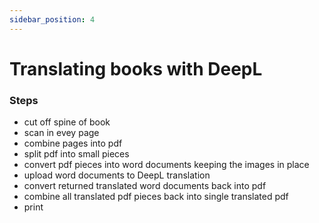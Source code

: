 ```yaml
---
sidebar_position: 4
---
```


# Translating books with DeepL

### Steps
- cut off spine of book
- scan in evey page
- combine pages into pdf
- split pdf into small pieces
- convert pdf pieces into word documents keeping the images in place
- upload word documents to DeepL translation
- convert returned translated word documents back into pdf
- combine all translated pdf pieces back into single translated pdf
- print


